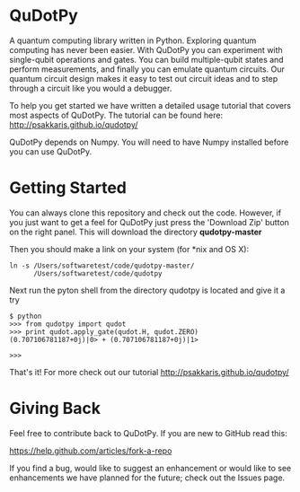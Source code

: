 QuDotPy
=======

A quantum computing library written in Python. Exploring quantum computing has never been easier. With QuDotPy you can 
experiment with single-qubit operations and gates. You can build multiple-qubit states and perform measurements, and finally you can emulate quantum circuits. Our quantum circuit design makes it easy to test out circuit ideas and to step through a circuit like you would a debugger.

To help you get started we have written a detailed usage tutorial that covers most aspects of QuDotPy. The tutorial can be found here: http://psakkaris.github.io/qudotpy/

QuDotPy depends on Numpy. You will need to have Numpy installed before you can use QuDotPy. 


Getting Started
===============

You can always clone this repository and check out the code. However, if you just want to get a feel for QuDotPy just press the 'Download Zip' button on the right panel. This will download the directory **qudotpy-master**

Then you should make a link on your system (for *nix and OS X):
```
ln -s /Users/softwaretest/code/qudotpy-master/ 
      /Users/softwaretest/code/qudotpy
```

Next run the pyton shell from the directory qudotpy is located and give it a try

```
$ python
>>> from qudotpy import qudot
>>> print qudot.apply_gate(qudot.H, qudot.ZERO)
(0.707106781187+0j)|0> + (0.707106781187+0j)|1>

>>> 

```

That's it! For more check out our tutorial http://psakkaris.github.io/qudotpy/

Giving Back
===========

Feel free to contribute back to QuDotPy. If you are new to GitHub read this: 

https://help.github.com/articles/fork-a-repo

If you find a bug, would like to suggest an enhancement or would like to see enhancements we have planned for the future; check out the Issues page.
